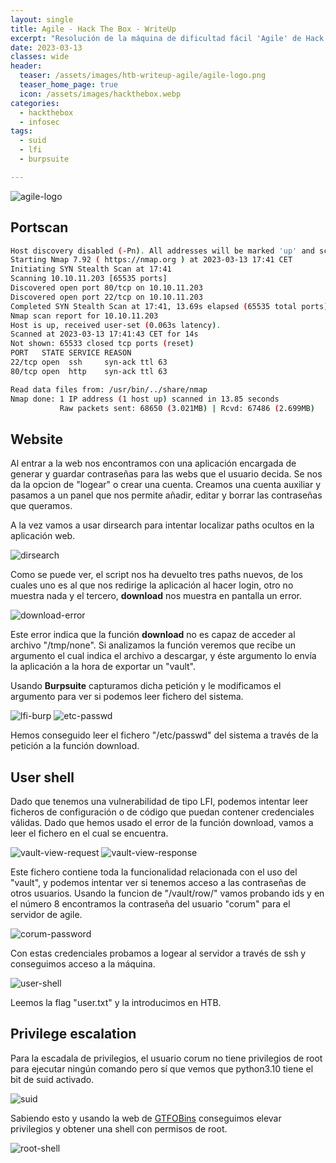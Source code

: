 ```yaml
---
layout: single
title: Agile - Hack The Box - WriteUp
excerpt: "Resolución de la máquina de dificultad fácil 'Agile' de Hack the Box"
date: 2023-03-13
classes: wide
header:
  teaser: /assets/images/htb-writeup-agile/agile-logo.png
  teaser_home_page: true
  icon: /assets/images/hackthebox.webp
categories:
  - hackthebox
  - infosec
tags:  
  - suid
  - lfi
  - burpsuite

---
```


![agile-logo](/assets/images/htb-writeup-agile/agile-logo.png)

## Portscan

```bash
Host discovery disabled (-Pn). All addresses will be marked 'up' and scan times may be slower.
Starting Nmap 7.92 ( https://nmap.org ) at 2023-03-13 17:41 CET
Initiating SYN Stealth Scan at 17:41
Scanning 10.10.11.203 [65535 ports]
Discovered open port 80/tcp on 10.10.11.203
Discovered open port 22/tcp on 10.10.11.203
Completed SYN Stealth Scan at 17:41, 13.69s elapsed (65535 total ports)
Nmap scan report for 10.10.11.203
Host is up, received user-set (0.063s latency).
Scanned at 2023-03-13 17:41:43 CET for 14s
Not shown: 65533 closed tcp ports (reset)
PORT   STATE SERVICE REASON
22/tcp open  ssh     syn-ack ttl 63
80/tcp open  http    syn-ack ttl 63

Read data files from: /usr/bin/../share/nmap
Nmap done: 1 IP address (1 host up) scanned in 13.85 seconds
           Raw packets sent: 68650 (3.021MB) | Rcvd: 67486 (2.699MB)
```

## Website

Al entrar a la web nos encontramos con una aplicación encargada de generar y guardar contraseñas para las webs que el usuario decida. Se nos da la opcion de "logear" o crear una cuenta. Creamos una cuenta auxiliar y pasamos a un panel que nos permite añadir, editar y borrar las contraseñas que queramos.

A la vez vamos a usar dirsearch para intentar localizar paths ocultos en la aplicación web.

![dirsearch](/assets/images/htb-writeup-agile/dirsearch.png)

Como se puede ver, el script nos ha devuelto tres paths nuevos, de los cuales uno es al que nos redirige la aplicación al hacer login, otro no muestra nada y el tercero, **download** nos muestra en pantalla un error.

![download-error](/assets/images/htb-writeup-agile/download-error.png)

Este error indica que la función **download** no es capaz de acceder al archivo "/tmp/none". Si analizamos la función veremos que recibe un argumento el cual indica el archivo a descargar, y éste argumento lo envía la aplicación a la hora de exportar un "vault".

Usando **Burpsuite** capturamos dicha petición y le modificamos el argumento para ver si podemos leer fichero del sistema.

![lfi-burp](/assets/images/htb-writeup-agile/lfi-burp.png)
![etc-passwd](/assets/images/htb-writeup-agile/etc-passwd.png)

Hemos conseguido leer el fichero "/etc/passwd" del sistema a través de la petición a la función download.

## User shell

Dado que tenemos una vulnerabilidad de tipo LFI, podemos intentar leer ficheros de configuración o de código que puedan contener credenciales válidas. Dado que hemos usado el error de la función download, vamos a leer el fichero en el cual se encuentra.

![vault-view-request](/assets/images/htb-writeup-agile/vault-view-request.png)
![vault-view-response](/assets/images/htb-writeup-agile/vault-view-response.png)

Este fichero contiene toda la funcionalidad relacionada con el uso del "vault", y podemos intentar ver si tenemos acceso a las contraseñas de otros usuarios. Usando la funcion de "/vault/row/<id>" vamos probando ids y en el número 8 encontramos la contraseña del usuario "corum" para el servidor de agile.

![corum-password](/assets/images/htb-writeup-agile/corum-password.png)

Con estas credenciales probamos a logear al servidor a través de ssh y conseguimos acceso a la máquina.

![user-shell](/assets/images/htb-writeup-agile/user-shell.png)

Leemos la flag "user.txt" y la introducimos en HTB.

## Privilege escalation

Para la escadala de privilegios, el usuario corum no tiene privilegios de root para ejecutar ningún comando pero sí que vemos que python3.10 tiene el bit de suid activado.

![suid](/assets/images/htb-writeup-agile/suid.png)

Sabiendo esto y usando la web de [GTFOBins](https://gtfobins.github.io/gtfobins/python/#suid) conseguimos elevar privilegios y obtener una shell con permisos de root.

![root-shell](/assets/images/htb-writeup-agile/root-shell.png)
